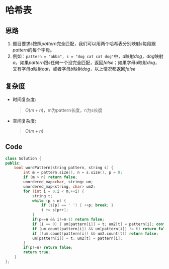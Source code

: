 # 哈希表
## 思路
1. 题目要求$s$按照$pattern$完全匹配，我们可以用两个哈希表分别映射$s$每段跟$pattern$的每个字母。
2. 例如：```pattern = "abba", s = "dog cat cat dog"```中，$a$映射$dog$，$dog$映射$a$。如果$pattern$跟$s$任何一个没完全匹配，返回$false$；如果字母$a$映射$dog$，又有字母$a$映射$cat$，或者字母$b$映射$dog$，以上情况都返回$false$

## 复杂度
- 时间复杂度:
  > $O(m+n)$，m为pattern长度，n为s长度
- 空间复杂度:
  > $O(m+n)$

## Code
```C++ []
class Solution {
public:
    bool wordPattern(string pattern, string s) {
        int m = pattern.size(), n = s.size(), p = 0;
        if (m > n) return false;
        unordered_map<char, string> um;
        unordered_map<string, char> um2;
        for (int i = 0;i < m;++i) {
            string t;
            while (p < n) {
                if (s[p] == ' ') { ++p; break; }
                t += s[p++];
            }
            if(p==n && i!=m-1) return false;
            if (i == 0) { um[pattern[i]] = t; um2[t] = pattern[i]; continue; }
            if (um.count(pattern[i]) && um[pattern[i]] != t) return false;
            if (!um.count(pattern[i]) && um2.count(t)) return false;
            um[pattern[i]] = t; um2[t] = pattern[i];
        }
        if(p!=n) return false;
        return true;
    }
};
```